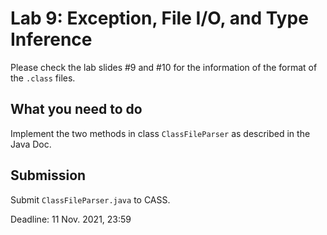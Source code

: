 # Lab 9: Exception, File I/O, and Type Inference

Please check the lab slides #9 and #10 for the information of the format of the `.class` files.

## What you need to do

Implement the two methods in class `ClassFileParser` as described in the Java Doc.

## Submission

Submit `ClassFileParser.java` to CASS. 

Deadline: 11 Nov. 2021, 23:59

